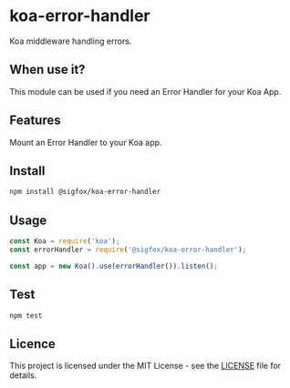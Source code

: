# koa-error-handler

Koa middleware handling errors.

## When use it?

This module can be used if you need an Error Handler for your Koa App.

## Features

Mount an Error Handler to your Koa app.

## Install

```bash
npm install @sigfox/koa-error-handler
```

## Usage

```javascript
const Koa = require('koa');
const errorHandler = require('@sigfox/koa-error-handler');

const app = new Koa().use(errorHandler()).listen();
```

## Test

```bash
npm test
```

## Licence

This project is licensed under the MIT License - see the [LICENSE](https://gitlab.partners.sigfox.com/sigfox/flive-app/blob/master/LICENSE) file for details.
